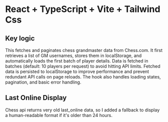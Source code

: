 # React + TypeScript + Vite + Tailwind Css

## Key logic

This fetches and paginates chess grandmaster data from Chess.com. It first retrieves a list of GM usernames, stores them in localStorage, and automatically loads the first batch of player details. Data is fetched in batches (default: 10 players per request) to avoid hitting API limits. Fetched data is persisted to localStorage to improve performance and prevent redundant API calls on page reloads. The hook also handles loading states, pagination, and basic error handling.

## Last Online Display

Chess api returns very old last_online data, so I added a fallback to display a human-readable format if it's older than 24 hours.
